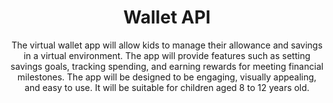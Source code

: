 <h1 align="center">
  Wallet API
  </h1>
<p align="center">
The virtual wallet app will allow kids to manage their allowance and savings in a virtual environment. The app will provide features such as setting savings goals, tracking spending, and earning rewards for meeting financial milestones. The app will be designed to be engaging, visually appealing, and easy to use. It will be suitable for children aged 8 to 12 years old.
</p>
